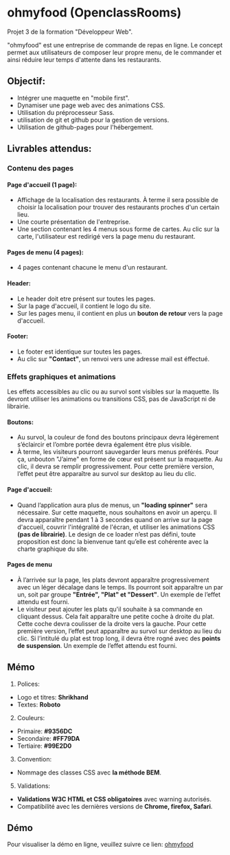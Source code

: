 # ohmyfood (OpenclassRooms)

Projet 3 de la formation "Développeur Web".

"ohmyfood" est une entreprise de commande de repas en ligne. Le concept permet aux utilisateurs de composer leur propre menu, de le commander et ainsi réduire leur temps d'attente dans les restaurants.

## Objectif:

- Intégrer une maquette en "mobile first".
- Dynamiser une page web avec des animations CSS.
- Utilisation du préprocesseur Sass.
- utilisation de git et github pour la gestion de versions.
- Utilisation de github-pages pour l'hébergement.

## Livrables attendus:

### Contenu des pages

#### Page d'accueil (1 page):

- Affichage de la localisation des restaurants. À terme il sera possible de choisir la localisation pour trouver des restaurants proches d'un certain lieu.
- Une courte présentation de l'entreprise.
- Une section contenant les 4 menus sous forme de cartes. Au clic sur la carte, l'utilisateur est redirigé vers la page menu du restaurant.

#### Pages de menu (4 pages):

- 4 pages contenant chacune le menu d'un restaurant.

#### Header:

- Le header doit etre présent sur toutes les pages.
- Sur la page d'accueil, il contient le logo du site.
- Sur les pages menu, il contient en plus un **bouton de retour** vers la page d'accueil.

#### Footer:

- Le footer est identique sur toutes les pages.
- Au clic sur **"Contact"**, un renvoi vers une adresse mail est éffectué.

### Effets graphiques et animations

Les effets accessibles au clic ou au survol sont visibles sur la maquette. Ils devront utiliser les animations ou transitions CSS, pas de JavaScript ni de librairie.

#### Boutons:

- Au survol, la couleur de fond des boutons principaux devra légèrement s’éclaircir et l’ombre portée devra également être plus visible.
- À terme, les visiteurs pourront sauvegarder leurs menus préférés. Pour ça, unbouton "J’aime" en forme de cœur est présent sur la maquette. Au clic, il devra se remplir progressivement. Pour cette première version, l’effet peut être apparaître au survol sur desktop au lieu du clic.

#### Page d'accueil:

- Quand l’application aura plus de menus, un **"loading spinner"** sera nécessaire. Sur cette maquette, nous souhaitons en avoir un aperçu. Il devra apparaître pendant 1 à 3 secondes quand on arrive sur la page d'accueil, couvrir l'intégralité de l'écran, et
  utiliser les animations CSS **(pas de librairie)**. Le design de ce loader n’est pas défini, toute proposition est donc la bienvenue tant qu’elle est cohérente avec la charte graphique du site.

#### Pages de menu

- À l’arrivée sur la page, les plats devront apparaître progressivement avec un léger décalage dans le temps. Ils pourront soit apparaître un par un, soit par groupe **"Entrée", "Plat" et "Dessert"**. Un exemple de l’effet attendu est fourni.
- Le visiteur peut ajouter les plats qu'il souhaite à sa commande en cliquant dessus. Cela fait apparaître une petite coche à droite du plat. Cette coche devra coulisser de la droite vers la gauche. Pour cette première version, l’effet peut apparaître au survol
  sur desktop au lieu du clic. Si l’intitulé du plat est trop long, il devra être rogné avec des **points de suspension**. Un exemple de l’effet attendu est fourni.

## Mémo

1. Polices:

- Logo et titres: **Shrikhand**
- Textes: **Roboto**

2. Couleurs:

- Primaire: **#9356DC**
- Secondaire: **#FF79DA**
- Tertiaire: **#99E2D0**

3. Convention:

- Nommage des classes CSS avec **la méthode BEM**.

5. Validations:

- **Validations W3C HTML et CSS obligatoires** avec warning autorisés.
- Compatibilité avec les dernières versions de **Chrome, firefox, Safari**.

## Démo

Pour visualiser la démo en ligne, veuillez suivre ce lien: [ohmyfood](https://michelmb-dev.github.io/ohmyfood/)


